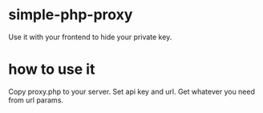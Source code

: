 # simple-php-proxy

Use it with your frontend to hide your private key.

# how to use it

Copy proxy.php to your server. Set api key and url. Get whatever you need from url params.
